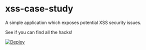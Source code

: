 # xss-case-study

A simple application which exposes potential XSS security issues.

See if you can find all the hacks!

[![Deploy](https://www.herokucdn.com/deploy/button.svg)](https://heroku.com/deploy)
